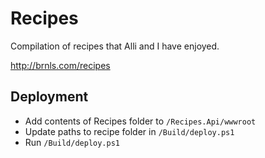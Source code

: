 # Recipes

Compilation of recipes that Alli and I have enjoyed.

http://brnls.com/recipes

## Deployment

* Add contents of Recipes folder to `/Recipes.Api/wwwroot`
* Update paths to recipe folder in `/Build/deploy.ps1`
* Run `/Build/deploy.ps1`
